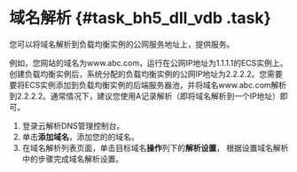 # 域名解析 {#task_bh5_dll_vdb .task}

您可以将域名解析到负载均衡实例的公网服务地址上，提供服务。

例如，您网站的域名为www.abc.com，运行在公网IP地址为1.1.1.1的ECS实例上。创建负载均衡实例后，系统分配的负载均衡实例的公网IP地址为2.2.2.2。您需要要将ECS实例添加到负载均衡实例的后端服务器池，并将域名www.abc.com解析到2.2.2.2。通常情况下，建议您使用A记录解析（即将域名解析到一个IP地址）即可。

1.  登录云解析DNS管理控制台。 
2.   单击**添加域名**，添加您的的域名。 
3.   在域名解析列表页面，单击目标域名**操作**列下的**解析设置**， 根据设置域名解析中的步骤完成域名解析设置。 

